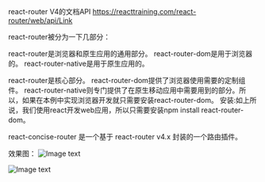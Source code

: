 









react-router  V4的文档API
https://reacttraining.com/react-router/web/api/Link



react-router被分为一下几部分：

react-router是浏览器和原生应用的通用部分。
react-router-dom是用于浏览器的。
react-router-native是用于原生应用的。


react-router是核心部分。
react-router-dom提供了浏览器使用需要的定制组件。
react-router-native则专门提供了在原生移动应用中需要用到的部分。所以，如果在本例中实现浏览器开发就只需要安装react-router-dom。
安装:如上所说，我们使用react开发web应用，所以只需要安装npm install react-router-dom。


react-concise-router 是一个基于 react-router v4.x 封装的一个路由插件。




效果图：
![Image text](https://raw.githubusercontent.com/leforyou/react_rooter_v4/master/public/%E6%95%88%E6%9E%9C%E5%9B%BE1.jpg)

![Image text](https://raw.githubusercontent.com/leforyou/react_rooter_v4/master/public/%E6%95%88%E6%9E%9C%E5%9B%BE2.jpg)